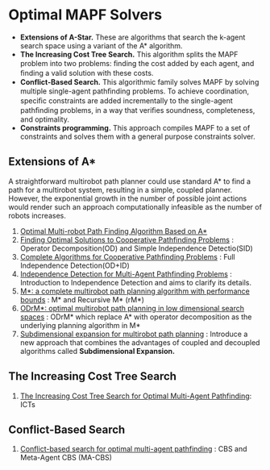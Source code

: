 # Optimal MAPF Solvers
- **Extensions of A-Star.** These are algorithms that search the k-agent search space using a variant of the A* algorithm.
- **The Increasing Cost Tree Search.** This algorithm splits the MAPF problem into two problems: ﬁnding the cost added by each agent, and ﬁnding a valid solution with these costs.
- **Conflict-Based Search.** This algorithmic family solves MAPF by solving multiple single-agent pathﬁnding problems. To achieve coordination, speciﬁc constraints are added incrementally to the single-agent pathﬁnding problems, in a way that veriﬁes soundness, completeness, and optimality.
- **Constraints programming.** This approach compiles MAPF to a set of constraints and solves them with a general purpose constraints solver.
## Extensions of A*
A straightforward multirobot path planner could use standard A* to find a path for a multirobot system, resulting in a simple, coupled planner. However, the exponential growth in the number of possible joint actions would render such an approach computationally infeasible as the number of robots increases.
1. [Optimal Multi-robot Path Finding Algorithm Based on A*](https://link.springer.com/chapter/10.1007/978-3-030-00184-1_16)
2. [Finding Optimal Solutions to Cooperative Pathfinding Problems](https://ojs.aaai.org/index.php/AAAI/article/view/7564) : Operator Decomposition(OD) and Simple Independence Detectio(SID)
3. [Complete Algorithms for Cooperative Pathfinding Problems](https://www.ijcai.org/Proceedings/11/Papers/118.pdf) : Full Independence Detection(OD+ID)
4. [Independence Detection for Multi-Agent Pathfinding Problems](http://trevorstandley.com/papers/ID_for_MAPP.pdf) : Introduction to Independence Detection and aims to clarify its details.
5. [M*: a complete multirobot path planning algorithm with performance bounds](https://ieeexplore.ieee.org/abstract/document/6095022) : M* and Recursive M* (rM*)
6. [ODrM*: optimal multirobot path planning in low dimensional search spaces](https://ieeexplore.ieee.org/abstract/document/6631119) : ODrM* which replace A* with operator decomposition as the underlying planning algorithm in M*
7. [Subdimensional expansion for multirobot path planning](https://www.sciencedirect.com/science/article/pii/S0004370214001271) : Introduce a new approach that combines the advantages of coupled and decoupled algorithms called **Subdimensional Expansion.** 
## The Increasing Cost Tree Search
1. [The Increasing Cost Tree Search for Optimal Multi-Agent Pathfinding](https://www.ijcai.org/Proceedings/11/Papers/117.pdf): ICTs
## Conflict-Based Search
1. [Conflict-based search for optimal multi-agent pathfinding](https://www.sciencedirect.com/science/article/pii/S0004370214001386) : CBS and Meta-Agent CBS (MA-CBS)
